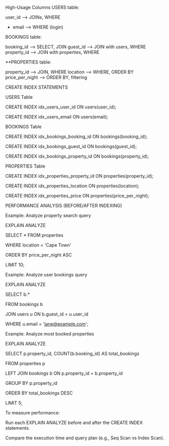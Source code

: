  High-Usage Columns
 USERS table:

  user_id --> JOINs, WHERE

- email --> WHERE (login)

 BOOKINGS table:

  booking_id --> SELECT, JOIN
  guest_id --> JOIN with users, WHERE
  property_id --> JOIN with properties, WHERE

**PROPERTIES table:

  property_id --> JOIN, WHERE
  location --> WHERE, ORDER BY
  price_per_night --> ORDER BY, filtering

 CREATE INDEX STATEMENTS

USERS Table

CREATE INDEX idx_users_user_id ON users(user_id);

CREATE INDEX idx_users_email ON users(email);

 BOOKINGS Table

CREATE INDEX idx_bookings_booking_id ON bookings(booking_id);

CREATE INDEX idx_bookings_guest_id ON bookings(guest_id);

CREATE INDEX idx_bookings_property_id ON bookings(property_id);

 PROPERTIES Table

CREATE INDEX idx_properties_property_id ON properties(property_id);

CREATE INDEX idx_properties_location ON properties(location);

CREATE INDEX idx_properties_price ON properties(price_per_night);

 PERFORMANCE ANALYSIS (BEFORE/AFTER INDEXING)

 Example: Analyze property search query

EXPLAIN ANALYZE

SELECT * FROM properties

WHERE location = 'Cape Town'

ORDER BY price_per_night ASC

LIMIT 10;

 Example: Analyze user bookings query

EXPLAIN ANALYZE

SELECT b.*

FROM bookings b

JOIN users u ON b.guest_id = u.user_id

WHERE u.email = '<jane@example.com>';

 Example: Analyze most booked properties

EXPLAIN ANALYZE

SELECT p.property_id, COUNT(b.booking_id) AS total_bookings

FROM properties p

LEFT JOIN bookings b ON p.property_id = b.property_id

GROUP BY p.property_id

ORDER BY total_bookings DESC

LIMIT 5;

 To measure performance:

Run each EXPLAIN ANALYZE before and after the CREATE INDEX statements.

Compare the execution time and query plan (e.g., Seq Scan vs Index Scan).
